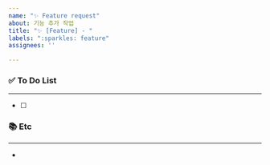 ```yaml
---
name: "✨ Feature request"
about: 기능 추가 작업
title: "✨ [Feature] - "
labels: ":sparkles: feature"
assignees: ''

---
```


### ✅ To Do List

---
- [ ] 

### 📚 Etc

---
- 